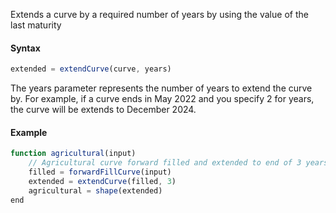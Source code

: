 Extends a curve by a required number of years by using the value of the last maturity

#### Syntax
```js
extended = extendCurve(curve, years)
```
The years parameter represents the number of years to extend the curve by. For example, if a curve ends in May 2022 and you specify 2 for years, the curve will be extends to December 2024.

#### Example
```js
function agricultural(input)
    // Agricultural curve forward filled and extended to end of 3 years
    filled = forwardFillCurve(input)
    extended = extendCurve(filled, 3)
    agricultural = shape(extended)
end
```
